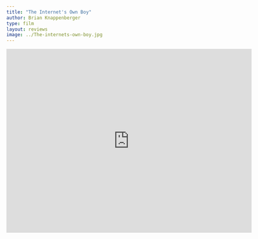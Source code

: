 ```yaml
---
title: "The Internet's Own Boy"
author: Brian Knappenberger
type: film
layout: reviews
image: ../The-internets-own-boy.jpg
---
```



<iframe src="https://archive.org/embed/TheInternetsOwnBoyTheStoryOfAaronSwartz" width="640" height="480" frameborder="0" webkitallowfullscreen="true" mozallowfullscreen="true" allowfullscreen></iframe>
